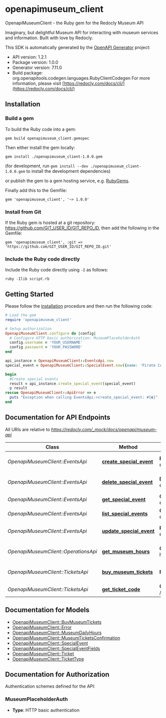 # openapimuseum_client

OpenapiMuseumClient - the Ruby gem for the Redocly Museum API

Imaginary, but delightful Museum API for interacting with museum services and information. Built with love by Redocly.

This SDK is automatically generated by the [OpenAPI Generator](https://openapi-generator.tech) project:

- API version: 1.2.1
- Package version: 1.0.0
- Generator version: 7.11.0
- Build package: org.openapitools.codegen.languages.RubyClientCodegen
For more information, please visit [https://redocly.com/docs/cli/](https://redocly.com/docs/cli/)

## Installation

### Build a gem

To build the Ruby code into a gem:

```shell
gem build openapimuseum_client.gemspec
```

Then either install the gem locally:

```shell
gem install ./openapimuseum_client-1.0.0.gem
```

(for development, run `gem install --dev ./openapimuseum_client-1.0.0.gem` to install the development dependencies)

or publish the gem to a gem hosting service, e.g. [RubyGems](https://rubygems.org/).

Finally add this to the Gemfile:

    gem 'openapimuseum_client', '~> 1.0.0'

### Install from Git

If the Ruby gem is hosted at a git repository: https://github.com/GIT_USER_ID/GIT_REPO_ID, then add the following in the Gemfile:

    gem 'openapimuseum_client', :git => 'https://github.com/GIT_USER_ID/GIT_REPO_ID.git'

### Include the Ruby code directly

Include the Ruby code directly using `-I` as follows:

```shell
ruby -Ilib script.rb
```

## Getting Started

Please follow the [installation](#installation) procedure and then run the following code:

```ruby
# Load the gem
require 'openapimuseum_client'

# Setup authorization
OpenapiMuseumClient.configure do |config|
  # Configure HTTP basic authorization: MuseumPlaceholderAuth
  config.username = 'YOUR_USERNAME'
  config.password = 'YOUR_PASSWORD'
end

api_instance = OpenapiMuseumClient::EventsApi.new
special_event = OpenapiMuseumClient::SpecialEvent.new({name: 'Pirate Coding Workshop', location: 'Computer Room', event_description: 'Captain Blackbeard shares his love of the C...language. And possibly Arrrrr (R lang).', dates: [Date.parse('2023-10-29')], price: 25}) # SpecialEvent | 

begin
  #Create special events
  result = api_instance.create_special_event(special_event)
  p result
rescue OpenapiMuseumClient::ApiError => e
  puts "Exception when calling EventsApi->create_special_event: #{e}"
end

```

## Documentation for API Endpoints

All URIs are relative to *https://redocly.com/_mock/docs/openapi/museum-api*

Class | Method | HTTP request | Description
------------ | ------------- | ------------- | -------------
*OpenapiMuseumClient::EventsApi* | [**create_special_event**](docs/EventsApi.md#create_special_event) | **POST** /special-events | Create special events
*OpenapiMuseumClient::EventsApi* | [**delete_special_event**](docs/EventsApi.md#delete_special_event) | **DELETE** /special-events/{eventId} | Delete special event
*OpenapiMuseumClient::EventsApi* | [**get_special_event**](docs/EventsApi.md#get_special_event) | **GET** /special-events/{eventId} | Get special event
*OpenapiMuseumClient::EventsApi* | [**list_special_events**](docs/EventsApi.md#list_special_events) | **GET** /special-events | List special events
*OpenapiMuseumClient::EventsApi* | [**update_special_event**](docs/EventsApi.md#update_special_event) | **PATCH** /special-events/{eventId} | Update special event
*OpenapiMuseumClient::OperationsApi* | [**get_museum_hours**](docs/OperationsApi.md#get_museum_hours) | **GET** /museum-hours | Get museum hours
*OpenapiMuseumClient::TicketsApi* | [**buy_museum_tickets**](docs/TicketsApi.md#buy_museum_tickets) | **POST** /tickets | Buy museum tickets
*OpenapiMuseumClient::TicketsApi* | [**get_ticket_code**](docs/TicketsApi.md#get_ticket_code) | **GET** /tickets/{ticketId}/qr | Get ticket QR code


## Documentation for Models

 - [OpenapiMuseumClient::BuyMuseumTickets](docs/BuyMuseumTickets.md)
 - [OpenapiMuseumClient::Error](docs/Error.md)
 - [OpenapiMuseumClient::MuseumDailyHours](docs/MuseumDailyHours.md)
 - [OpenapiMuseumClient::MuseumTicketsConfirmation](docs/MuseumTicketsConfirmation.md)
 - [OpenapiMuseumClient::SpecialEvent](docs/SpecialEvent.md)
 - [OpenapiMuseumClient::SpecialEventFields](docs/SpecialEventFields.md)
 - [OpenapiMuseumClient::Ticket](docs/Ticket.md)
 - [OpenapiMuseumClient::TicketType](docs/TicketType.md)


## Documentation for Authorization


Authentication schemes defined for the API:
### MuseumPlaceholderAuth

- **Type**: HTTP basic authentication


